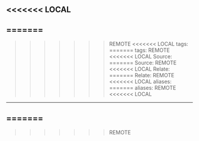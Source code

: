 <<<<<<< LOCAL
---
=======
---
>>>>>>> REMOTE
<<<<<<< LOCAL
tags: 
=======
tags: 
>>>>>>> REMOTE
<<<<<<< LOCAL
Source: 
=======
Source: 
>>>>>>> REMOTE
<<<<<<< LOCAL
Relate: 
=======
Relate: 
>>>>>>> REMOTE
<<<<<<< LOCAL
aliases:
=======
aliases:
>>>>>>> REMOTE
<<<<<<< LOCAL
---
=======
---
>>>>>>> REMOTE
